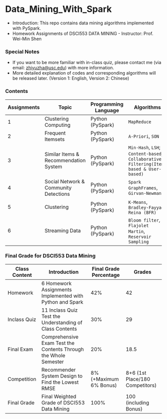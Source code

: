 # Data_Mining_With_Spark

- Introduction: This repo contains data mining algorithms implemented with PySpark. 
- Homework Assignments of DSCI553 DATA MINING - Instructor: Prof. Wei-Min Shen

### Special Notes
- If you want to be more familiar with in-class quiz, please contact me (via email: zhiyuzha@usc.edu) with more information.
- More detailed explanation of codes and corresponding algorithms will be released later. (Version 1: English, Version 2: Chinese)
### Contents
| Assignments | Topic | Programming Language |    Algorithms    | Grades |
| ----------- | ----- | -------------------- | ----------------- | ----- |
|      1      | Clustering Computing | Python (PySpark) | `MapReduce` | 7/7 |
|      2      | Frequent Itemsets | Python (PySpark) | `A-Priori`, `SON` | 7/7 |
|      3      | Similar Items & Recommendation System | Python (PySpark) | `Min-Hash`, `LSH`; `Content-based`, `Collaborative Filtering(Item-based & User-based)` | 7/7 |
|      4      | Social Network & Community Detections | Python (PySpark) | `Spark GraphFrames`, `Girvan-Newman` | 7/7 |
|      5      | Clustering | Python (PySpark) | `K-Means`, `Bradley-Fayyad-Reina (BFR)` | 7/7 |
|      6      | Streaming Data | Python (PySpark) | `Bloom filter`, `Flajolet Martin`, `Reservoir Sampling` | 7/7 |


### Final Grade for DSCI553 Data Mining
| Class Content | Introduction | Final Grade Percentage | Grades |
| ------------- | ------------ | ---------------------- | ------ |
|      Homework      | 6 Homework Assignments Implemented with Python and Spark | 42% | 42 |
|      Inclass Quiz      | 11 Inclass Quiz Test the Understanding of Class Contents | 30% | 29 |
|      Final Exam      | Comprehensive Exam Test the Contents Through the Whole Semester | 20% | 18.5 |
|      Competition      | Recommender System Design to Find the Lowest RMSE | 8%(+Maximum 6% Bonus) | 8+6 (1st Place/180 Competitors) |
|      Final Grade      | Final Weighted Grade of DSCI553 Data Mining | 100% | 100 (including Bonus) |


